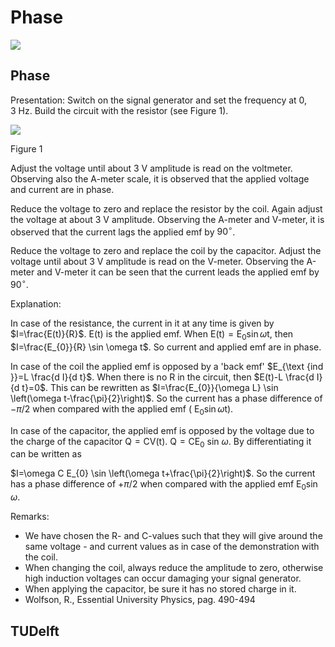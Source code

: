# Phase 

![](https://cdn.mathpix.com/cropped/2024_06_24_1fbfc46552ec16161c0dg-1.jpg?height=912&width=1500&top_left_y=294&top_left_x=304)

## Phase

Presentation: Switch on the signal generator and set the frequency at $0,3 \mathrm{~Hz}$. Build the circuit with the resistor (see Figure 1).

![](https://cdn.mathpix.com/cropped/2024_06_24_1fbfc46552ec16161c0dg-2.jpg?height=388&width=670&top_left_y=413&top_left_x=825)

Figure 1

Adjust the voltage until about $3 \mathrm{~V}$ amplitude is read on the voltmeter. Observing also the A-meter scale, it is observed that the applied voltage and current are in phase.

Reduce the voltage to zero and replace the resistor by the coil. Again adjust the voltage at about $3 \mathrm{~V}$ amplitude. Observing the $\mathrm{A}$-meter and $\mathrm{V}$-meter, it is observed that the current lags the applied emf by $90^{\circ}$.

Reduce the voltage to zero and replace the coil by the capacitor. Adjust the voltage until about $3 \mathrm{~V}$ amplitude is read on the $\mathrm{V}$-meter. Observing the A-meter and $\mathrm{V}$-meter it can be seen that the current leads the applied emf by $90^{\circ}$.

Explanation:

In case of the resistance, the current in it at any time is given by $I=\frac{E(t)}{R}$. $\mathrm{E}(\mathrm{t})$ is the applied emf. When $\mathrm{E}(\mathrm{t})=\mathrm{E}_{0} \sin \omega \mathrm{t}$, then $I=\frac{E_{0}}{R} \sin \omega t$. So current and applied emf are in phase.

In case of the coil the applied emf is opposed by a 'back emf' $E_{\text {ind }}=L \frac{d I}{d t}$. When there is no $\mathrm{R}$ in the circuit, then $E(t)-L \frac{d I}{d t}=0$. This can be rewritten as $I=\frac{E_{0}}{\omega L} \sin \left(\omega t-\frac{\pi}{2}\right)$. So the current has a phase difference of $-\pi / 2$ when compared with the applied emf ( $\left.\mathrm{E}_{0} \sin \omega \mathrm{t}\right)$.

In case of the capacitor, the applied emf is opposed by the voltage due to the charge of the capacitor $\mathrm{Q}=\mathrm{CV}(\mathrm{t})$. $\mathrm{Q}=\mathrm{CE}_{0}$ sin $\omega$. By differentiating it can be written as

$I=\omega C E_{0} \sin \left(\omega t+\frac{\pi}{2}\right)$. So the current has a phase difference of $+\pi / 2$ when compared with the applied emf $\mathrm{E}_{0} \sin \omega$.

Remarks:

- We have chosen the R- and C-values such that they will give around the same voltage - and current values as in case of the demonstration with the coil.
- When changing the coil, always reduce the amplitude to zero, otherwise high induction voltages can occur damaging your signal generator.
- When applying the capacitor, be sure it has no stored charge in it.
- Wolfson, R., Essential University Physics, pag. 490-494


## TUDelft

